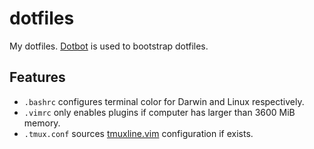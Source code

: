 # dotfiles
My dotfiles. [Dotbot](https://github.com/anishathalye/dotbot) is used to bootstrap dotfiles.

## Features
* `.bashrc` configures terminal color for Darwin and Linux respectively.
* `.vimrc` only enables plugins if computer has larger than 3600 MiB memory.
* `.tmux.conf` sources [tmuxline.vim](https://github.com/edkolev/tmuxline.vim) configuration if exists.
